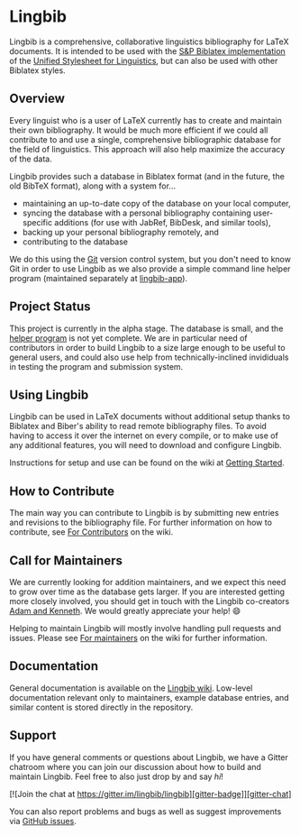# Lingbib

Lingbib is a comprehensive, collaborative linguistics bibliography for LaTeX documents.
It is intended to be used with the [S&P Biblatex implementation][uss-biblatex] of the [Unified Stylesheet for Linguistics][uss], but can also be used with other Biblatex styles.


## Overview

Every linguist who is a user of LaTeX currently has to create and maintain their own bibliography.
It would be much more efficient if we could all contribute to and use a single, comprehensive bibliographic database for the field of linguistics.
This approach will also help maximize the accuracy of the data.

Lingbib provides such a database in Biblatex format (and in the future, the old BibTeX format), along with a system for...
* maintaining an up-to-date copy of the database on your local computer,
* syncing the database with a personal bibliography containing user-specific additions (for use with JabRef, BibDesk, and similar tools),
* backing up your personal bibliography remotely, and
* contributing to the database

We do this using the [Git][git] version control system, but you don't need to know Git in order to use Lingbib as we also provide a simple command line helper program (maintained separately at [lingbib-app][app]).


## Project Status

This project is currently in the alpha stage.
The database is small, and the [helper program][app] is not yet complete.
We are in particular need of contributors in order to build Lingbib to a size large enough to be useful to general users, and could also use help from technically-inclined invididuals in testing the program and submission system.


## Using Lingbib

Lingbib can be used in LaTeX documents without additional setup thanks to Biblatex and Biber's ability to read remote bibliography files.
To avoid having to access it over the internet on every compile, or to make use of any additional features, you will need to download and configure Lingbib.

Instructions for setup and use can be found on the wiki at [Getting Started][getting-started].


## How to Contribute

The main way you can contribute to Lingbib is by submitting new entries and revisions to the bibliography file.
For further information on how to contribute, see [For Contributors][for-contributors] on the wiki.


## Call for Maintainers

We are currently looking for addition maintainers, and we expect this need to grow over time as the database gets larger.
If you are interested getting more closely involved, you should get in touch with the Lingbib co-creators [Adam and Kenneth][email].
We would greatly appreciate your help! :smile:

Helping to maintain Lingbib will mostly involve handling pull requests and issues.
Please see [For maintainers][for-maintainers] on the wiki for further information.


## Documentation

General documentation is available on the [Lingbib wiki][wiki].
Low-level documentation relevant only to maintainers, example database entries, and similar content is stored directly in the repository.


## Support

If you have general comments or questions about Lingbib, we have a Gitter chatroom where you can join our discussion about how to build and maintain Lingbib.
Feel free to also just drop by and say *hi*!

[![Join the chat at https://gitter.im/lingbib/lingbib][gitter-badge]][gitter-chat]

You can also report problems and bugs as well as suggest improvements via [GitHub issues][issues].



[app]: https://github.com/lingbib/lingbib-app
[for-contributors]: https://github.com/lingbib/lingbib/wiki/For-contributors
[for-maintainers]: https://github.com/lingbib/lingbib/wiki/For-maintainers
[getting-started]: https://github.com/lingbib/lingbib/wiki/Getting-started
[git]: http://git-scm.com/
[gitter-chat]: https://gitter.im/lingbib/support?utm_source=badge&utm_medium=badge&utm_campaign=pr-badge&utm_content=badge
[gitter-badge]: https://badges.gitter.im/Join%20Chat.svg
[issues]: https://github.com/lingbib/lingbib/issues
[uss-biblatex]: https://github.com/semprag/biblatex-sp-unified
[uss]: http://celxj.org/downloads/UnifiedStyleSheet.pdf
[wiki]: https://github.com/lingbib/lingbib/wiki
[email]: mailto:adam.liter@gmail.com,khanson679@gmail.com
